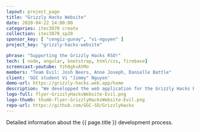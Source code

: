 ```yaml
---
layout: project_page
title: "Grizzly Hacks Website"
date: 2020-04-22 14:00:00
categories: itec3870 create
collection: itec3870_sp20
sponsor_key: [ "cengiz-gunay", "vi-nguyen" ]
project_key: "grizzly-hacks-website"

phrase: "Supporting the Grizzly Hacks RSO!"
tech: [ node, angular, bootstrap, html/css, firebase]
screencast-youtube: Yzh8gksAtMo
members: "Team Evil: Josh Beers, Anne Joseph, Danielle Battle"
client: 'GGC student Vi "Jimmy" Nguyen'
demo-url: https://grizzly-hacks.web.app/home
description: "We developped the web application for the Grizzly Hacks RSO. The Grizzly Hacks web application allows users to access information about hackathons that the RSO will be hosting on campus. The application also allows users to register and apply for an upcoming hackathon. The web application gives administration an easy way to update the event calendar on the landing page and audit accounts and applications without database knowledge."
logo-full: flyer-GrizzlyHacksWebsite-Evil.png
logo-thumb: thumb-flyer-GrizzlyHacksWebsite-Evil.png
repo-url: https://github.com/GGC-SD/GrizzlyHacks
---
```


Detailed information about the {{ page.title }} development process.

<!-- lightgallery -->
<script src="https://code.jquery.com/jquery-2.2.4.min.js"></script>
<script src="https://cdn.jsdelivr.net/lightgallery/1.3.7/js/lightgallery.min.js">
</script>
<script src="https://cdn.jsdelivr.net/g/lg-zoom"></script>

<script type="text/javascript">

    $(document).ready(function() {

        $("body").lightGallery({

            zoom: true,
            selector: 'a#lightgallery',
            selectWithin: 'body'

        });

    });

</script>

[ggc]: http://www.ggc.edu
[gunay-ggc]: http://www.ggc.edu/about-ggc/directory/cengiz-gunay
[doloc-ggc]: http://www.ggc.edu/about-ggc/directory/anca-doloc-mihu
